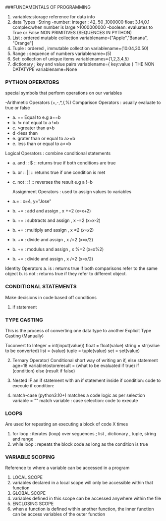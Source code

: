 ###FUNDAMENTALS OF PROGRAMMING
1. variables:storage reference for data info
2. data Types
            -String 
            -number: integer : 42, 50 ,1000000
                     float 3.14,0.1
                     complex:when number is large >1000000000
            -boolean: evaluates to True or False
 NON PRIMITIVES (SEQUENCES IN PYTHON)
1. List : ordered mutable collection
 variablename=["Apple","Banana", "Orange"]
2. Tuple : ordered , immutable collection
 variablename=(10.04,30.50)
3. Range : sequence of numbers
  variablename=(5)
4. Set: collection of unique items 
 variablenames={1,2,3,4,5}
5. dictionary ; key and value pairs
variablename={
                key:value
            }
      THE NON DATATYPE
  variablename=None


### PYTHON OPERATORS
special symbols that perform operations on our variables
 
-Arithmetic Operators
(+,-,*,/,%)
 Comparison Operators : usually evaluate to true or false
- a. == Equal to e.g a==b
- b. != not equal to a !=b
- c. >greater than a>b
- d <less than
- e. grater than or equal to a>=b
- e. less than or equal to a<=b

Logical Operators : combine conditional statements
- a. and :: $ :: returns true if both conditions are true
- b. or :: || ::  returns true if one condition is met
- c. not  :: ! :: reverses the result e.g a !=b
 
  Assignment Operators : used to assign values to variables
- a.= : x=4, y="Jose"
- b. += : add and assign , x +=2 (x=x+2)
- b. += : subtracts and assign , x -=2 (x=x-2)
- b. += : multiply and assign , x *=2 (x=x*2)
- b. += :  divide and assign , x /=2 (x=x/2)
- b. += :  modulus and assign , x %=2 (x=x%2)
- b. += :  divide and assign , x /=2 (x=x/2)
 
Identity Operators
a. is : returns true if both comparisons refer to the same object 
b. is not : returns true if they refer to different object.


### CONDITIONAL STATEMENTS
Make decisions in code based off conditions

1. if statement
 

### TYPE CASTING
This is the process of converting one data type to another
Explicit Type Casting (Manually)

Toconvert to 
Integer = int(input(value))
float = float(value)
string = str(value to be converted)
list = (value)
tuple = tuple(value)
set = set(value)

2. Ternary Operator/ Conditional
    short way of writing an if, else statement
    age=18
    variabletostoreresult = (what to be evaluated if true) if (condition) else (result if false)

3. Nested IF
    an if statement with an if statement inside
    if condition:
        code to execute
    if condition:

4. match-case (python3.10+)
    matches a code logic as per selection
   variable = ""
   match variable :
     case selection:
         code to execute


### LOOPS
Are used for repeating an executing a block of code X times
1. for loop : iterates (loop) over seguences \; list , dictionary , tuple, string and range
2. while loop : repeats the block code as long as the condition is true


### VARIABLE SCOPING
Reference to where a variable can be accessed in a program
1. LOCAL SCOPE
2. variables declared in a local scope will only be accessible within that function
3. GLOBAL SCOPE
4. variables defined in this scope can be accessed anywhere within the file
5. ENCLOSING SCOPE
6. when a function is defined within another function, the inner function can be access variables of the outer function